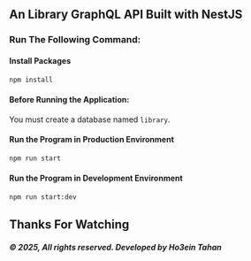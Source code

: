 ##  An Library GraphQL API Built with NestJS

### Run The Following Command:

#### Install Packages
```bash
npm install
```

#### Before Running the Application:
You must create a database named `library`.

#### Run the Program in Production Environment
```bash
npm run start
```

#### Run the Program in Development Environment
```bash
npm run start:dev
```

## Thanks For Watching
##### © 2025, All rights reserved. Developed by Ho3ein Tahan